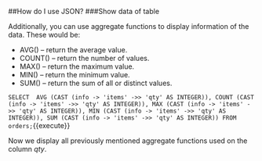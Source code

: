##How do I use JSON?
###Show data of table

Additionally, you can use aggregate functions to display information of the data.
These would be:
- AVG() – return the average value.
- COUNT() – return the number of values. 
- MAX() – return the maximum value.
- MIN() – return the minimum value.
- SUM() – return the sum of all or distinct values.

`SELECT 
    AVG (CAST (info -> 'items' ->> 'qty' AS INTEGER)),
    COUNT (CAST (info -> 'items' ->> 'qty' AS INTEGER)),
    MAX (CAST (info -> 'items' ->> 'qty' AS INTEGER)),
    MIN (CAST (info -> 'items' ->> 'qty' AS INTEGER)),
    SUM (CAST (info -> 'items' ->> 'qty' AS INTEGER))
 FROM orders;`{{execute}}<br/>
 
 Now we display all previously mentioned aggregate functions used on the column *qty*.